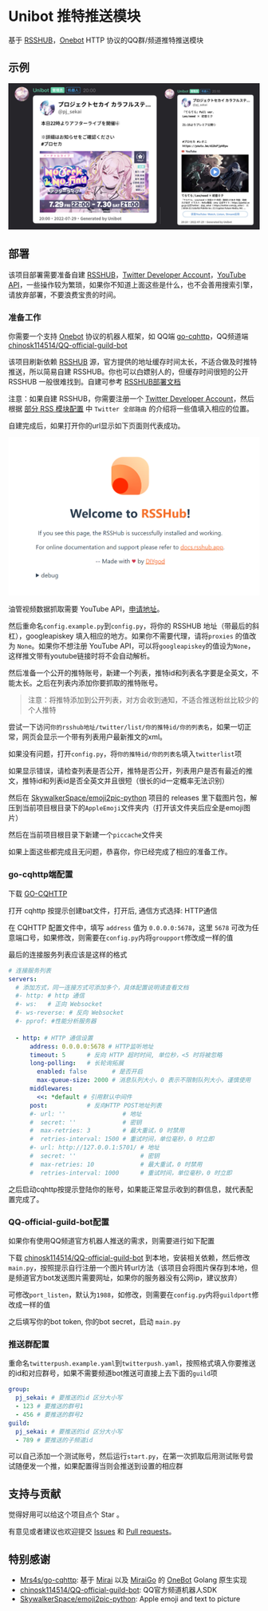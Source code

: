 # Unibot 推特推送模块

基于 [RSSHUB](https://docs.rsshub.app/)，[Onebot](https://github.com/botuniverse/onebot) HTTP 协议的QQ群/频道推特推送模块

## 示例

![pic1](pics/preview.png)

## 部署

该项目部署需要准备自建 [RSSHUB](https://docs.rsshub.app/)，[Twitter Developer Account](https://apps.twitter.com/)，[YouTube API](https://console.developers.google.com/)，一些操作较为繁琐，如果你不知道上面这些是什么，也不会善用搜索引擎，请放弃部署，不要浪费宝贵的时间。

### 准备工作

你需要一个支持 [Onebot](https://github.com/botuniverse/onebot) 协议的机器人框架，如 QQ端 [go-cqhttp](https://github.com/Mrs4s/go-cqhttp)，QQ频道端 [chinosk114514/QQ-official-guild-bot](https://github.com/chinosk114514/QQ-official-guild-bot)

该项目刷新依赖 [RSSHUB](https://docs.rsshub.app/) 源，官方提供的地址缓存时间太长，不适合做及时推特推送，所以简易自建 RSSHUB。你也可以白嫖别人的，但缓存时间很短的公开 RSSHUB 一般很难找到。自建可参考 [RSSHUB部署文档](https://docs.rsshub.app/install/)

注意：如果自建 RSSHUB，你需要注册一个 [Twitter Developer Account](https://apps.twitter.com/)，然后根据 [部分 RSS 模块配置](https://docs.rsshub.app/install/#pei-zhi-bu-fen-rss-mo-kuai-pei-zhi) 中 `Twitter 全部路由` 的介绍将一些值填入相应的位置。

自建完成后，如果打开你的url显示如下页面则代表成功。

![pic2](pics/rsshub.png)

油管视频数据抓取需要 YouTube API，[申请地址](https://console.developers.google.com/)。

然后重命名`config.example.py`到`config.py`，将你的 RSSHUB 地址（带最后的斜杠），googleapiskey 填入相应的地方。如果你不需要代理，请将`proxies` 的值改为 `None`。如果你不想注册 YouTube API，可以将`googleapiskey`的值设为`None`，这样推文带有youtube链接时将不会自动解析。

然后准备一个公开的推特账号，新建一个列表，推特id和列表名字要是全英文，不能太长。之后在列表内添加你要抓取的推特账号。

> 注意：将推特添加到公开列表，对方会收到通知，不适合推送粉丝比较少的个人推特

尝试一下访问`你的rsshub地址/twitter/list/你的推特id/你的列表名`，如果一切正常，网页会显示一个带有列表用户最新推文的xml。

如果没有问题，打开`config.py`，将`你的推特id/你的列表名`填入`twitterlist`项

如果显示错误，请检查列表是否公开，推特是否公开，列表用户是否有最近的推文，推特id和列表id是否全英文并且很短（很长的id一定概率无法识别）

然后在 [SkywalkerSpace/emoji2pic-python](https://github.com/SkywalkerSpace/emoji2pic-python) 项目的 releases 里下载图片包，解压到当前项目根目录下的`AppleEmoji`文件夹内（打开该文件夹后应全是emoji图片）

然后在当前项目根目录下新建一个`piccache`文件夹

如果上面这些都完成且无问题，恭喜你，你已经完成了相应的准备工作。

### go-cqhttp端配置

下载 [GO-CQHTTP](https://github.com/Mrs4s/go-cqhttp/releases)

打开 cqhttp 按提示创建bat文件，打开后, 通信方式选择: HTTP通信

在 CQHTTP 配置文件中，填写 `address` 值为 `0.0.0.0:5678`，这里 `5678` 可改为任意端口号，如果修改，则需要在`config.py`内将`groupport`修改成一样的值

最后的连接服务列表应该是这样的格式
```yaml
# 连接服务列表
servers:
  # 添加方式，同一连接方式可添加多个，具体配置说明请查看文档
  #- http: # http 通信
  #- ws:   # 正向 Websocket
  #- ws-reverse: # 反向 Websocket
  #- pprof: #性能分析服务器

  - http: # HTTP 通信设置
      address: 0.0.0.0:5678 # HTTP监听地址
      timeout: 5      # 反向 HTTP 超时时间, 单位秒，<5 时将被忽略
      long-polling:   # 长轮询拓展
        enabled: false       # 是否开启
        max-queue-size: 2000 # 消息队列大小，0 表示不限制队列大小，谨慎使用
      middlewares:
        <<: *default # 引用默认中间件
      post:           # 反向HTTP POST地址列表
      #- url: ''                # 地址
      #  secret: ''             # 密钥
      #  max-retries: 3         # 最大重试，0 时禁用
      #  retries-interval: 1500 # 重试时间，单位毫秒，0 时立即
      #- url: http://127.0.0.1:5701/ # 地址
      #  secret: ''                  # 密钥
      #  max-retries: 10             # 最大重试，0 时禁用
      #  retries-interval: 1000      # 重试时间，单位毫秒，0 时立即
```
之后启动cqhttp按提示登陆你的账号，如果能正常显示收到的群信息，就代表配置完成了。

### QQ-official-guild-bot配置

如果你有使用QQ频道官方机器人推送的需求，则需要进行如下配置

下载 [chinosk114514/QQ-official-guild-bot](https://github.com/chinosk114514/QQ-official-guild-bot) 到本地，安装相关依赖，然后修改`main.py`，按照提示自行注册一个图片转url方法（该项目会将图片保存到本地，但是频道官方bot发送图片需要网址，如果你的服务器没有公网ip，建议放弃）

可修改`port_listen`，默认为`1988`，如修改，则需要在`config.py`内将`guildport`修改成一样的值

之后填写你的bot token, 你的bot secret，启动 `main.py`

### 推送群配置

重命名`twitterpush.example.yaml`到`twitterpush.yaml`，按照格式填入你要推送的id和对应群号，如果不需要频道bot推送可直接上去下面的`guild`项

```yaml
group:
  pj_sekai: # 要推送的id 区分大小写
  - 123 # 要推送的群号1
  - 456 # 要推送的群号2
guild:
  pj_sekai: # 要推送的id 区分大小写
  - 789 # 要推送的子频道id
```

可以自己添加一个测试账号，然后运行`start.py`，在第一次抓取后用测试账号尝试随便发一个推，如果配置得当则会推送到设置的相应群

## 支持与贡献

觉得好用可以给这个项目点个 Star 。

有意见或者建议也欢迎提交 [Issues](https://github.com/watagashi-uni/Unibot/issues) 和 [Pull requests](https://github.com/watagashi-uni/Unibot/pulls)。


## 特别感谢
- [Mrs4s/go-cqhttp](https://github.com/Mrs4s/go-cqhttp): 基于 [Mirai](https://github.com/mamoe/mirai) 以及 [MiraiGo](https://github.com/Mrs4s/MiraiGo) 的 [OneBot](https://github.com/howmanybots/onebot/blob/master/README.md) Golang 原生实现
- [chinosk114514/QQ-official-guild-bot](https://github.com/chinosk114514/QQ-official-guild-bot): QQ官方频道机器人SDK
- [SkywalkerSpace/emoji2pic-python](https://github.com/SkywalkerSpace/emoji2pic-python): Apple emoji and text to picture

